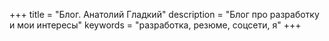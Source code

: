 +++
title = "Блог. Анатолий Гладкий"
description = "Блог про разработку и мои интересы"
keywords = "разработка, резюме, соцсети, я"
+++